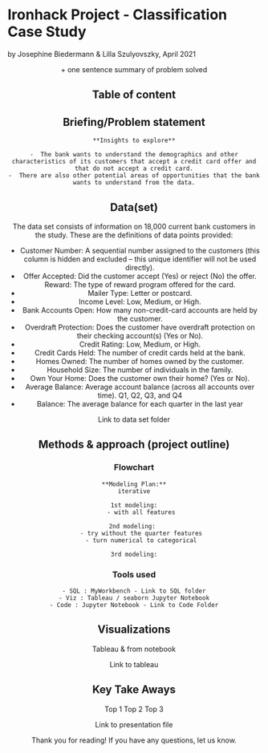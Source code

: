 # Ironhack Project - Classification Case Study
by Josephine Biedermann & Lilla Szulyovszky, April 2021

<Header picture>
    + one sentence summary of problem solved
    
## Table of content

## Briefing/Problem statement
    **Insights to explore**

    -  The bank wants to understand the demographics and other characteristics of its customers that accept a credit card offer and that do not accept a credit card.
    -  There are also other potential areas of opportunities that the bank wants to understand from the data.
## Data(set)

The data set consists of information on 18,000 current bank customers in the study. These are the definitions of data points provided:

- Customer Number: A sequential number assigned to the customers (this column is hidden and excluded – this unique identifier will not be used directly).
- Offer Accepted: Did the customer accept (Yes) or reject (No) the offer. Reward: The type of reward program offered for the card.
- Mailer Type: Letter or postcard.
- Income Level: Low, Medium, or High.
- Bank Accounts Open: How many non-credit-card accounts are held by the customer.
- Overdraft Protection: Does the customer have overdraft protection on their checking account(s) (Yes or No).
- Credit Rating: Low, Medium, or High.
- Credit Cards Held: The number of credit cards held at the bank.
- Homes Owned: The number of homes owned by the customer.
- Household Size: The number of individuals in the family.
- Own Your Home: Does the customer own their home? (Yes or No).
- Average Balance: Average account balance (across all accounts over time). Q1, Q2, Q3, and Q4
- Balance: The average balance for each quarter in the last year

Link to data set folder

## Methods & approach (project outline)

### Flowchart
    **Modeling Plan:**
    iterative

    1st modeling:
        - with all features

    2nd modeling: 
        - try without the quarter features
        - turn numerical to categorical

    3rd modeling:
### Tools used
    - SQL : MyWorkbench - Link to SQL folder
    - Viz : Tableau / seaborn Jupyter Notebook
    - Code : Jupyter Notebook - Link to Code Folder



## Visualizations

Tableau & from notebook

Link to tableau

## Key Take Aways

Top 1
Top 2
Top 3

Link to presentation file


Thank you for reading!
If you have any questions, let us know.

